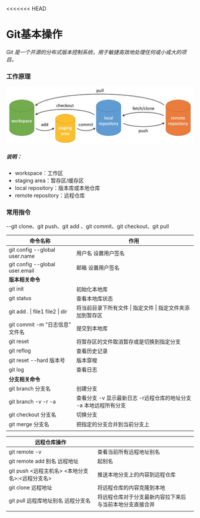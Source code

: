 <<<<<<< HEAD
# Git基本操作

*Git 是一个开源的分布式版本控制系统，用于敏捷高效地处理任何或小或大的项目。*

### 工作原理

![img](Git基本操作.assets/git-command.jpg)

##### **说明：**

- workspace：工作区
- staging area：暂存区/缓存区
- local repository：版本库或本地仓库
- remote repository：远程仓库

### 常用指令

--git clone、git push、git add 、git commit、git checkout、git pull

| 命令名称                         | 作用                         |
| -------------------------------- | ---------------------------- |
| git config  --global user.name   | 用户名 设置用户签名          |
| git config  --global user.email | 邮箱 设置用户签名            |
| **版本相关命令**                 |                              |
| git init                         | 初始化本地库                 |
| git status                       | 查看本地库状态               |
| git add . \| file1 file2 \| dir | 将当前目录下所有文件 \| 指定文件 \| 指定文件夹添加到暂存区 |
| git commit -m  "日志信息" 文件名 | 提交到本地库                 |
|  git reset						|将暂存区的文件取消暂存或是切换到指定分支|
| git reflog                       | 查看历史记录                 |
| git reset --hard 版本号          | 版本穿梭                     |
|git log|查看日志|
| **分支相关命令**                 |                              |
| git  branch 分支名 | 创建分支                     |
| git branch -v -r -a              | 查看分支 -v 显示最新日志 -r远程仓库的地址分支 -a 本地远程所有分支 |
| git  checkout 分支名             | 切换分支                     |
| git  merge 分支名                | 把指定的分支合并到当前分支上 |
|                                  |                              |




| **远程仓库操作**                                |                                                          |
| ----------------------------------------------- | -------------------------------------------------------- |
| git remote -v                                   | 查看当前所有远程地址别名                                 |
| git  remote add 别名 远程地址                   | 起别名                                                   |
| git push <远程主机名> <本地分支名>:<远程分支名> | 推送本地分支上的内容到远程仓库                           |
| git  clone 远程地址                             | 将远程仓库的内容克隆到本地                               |
| git  pull 远程库地址别名 远程分支名             | 将远程仓库对于分支最新内容拉下来后与当前本地分支直接合并 |
|                                                 |                                                          |
